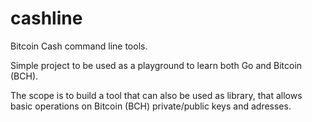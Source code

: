 # cashline
Bitcoin Cash command line tools.

Simple project to be used as a playground to learn both Go and Bitcoin (BCH).

The scope is to build a tool that can also be used as library, that allows basic operations on Bitcoin (BCH) private/public keys and adresses.
